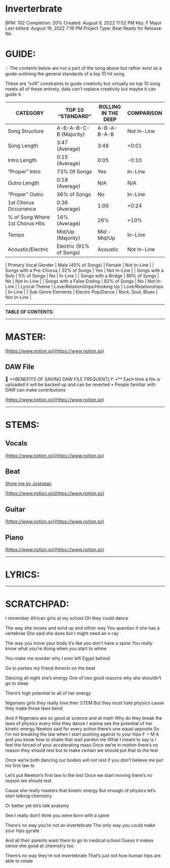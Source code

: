 # Inverterbrate

BPM: 102
Completion: 20%
Created: August 9, 2022 11:52 PM
Key: F Major
Last edited: August 19, 2022 7:16 PM
Project Type: Beat
Ready for Release: No

# **GUIDE:**

<aside>
💡 The contents below are not a part of the song above but rather exist as a guide outlining the general standards of a top 10 hit song.

These are “soft” constraints to guide creativity but virtually no top 10 song meets all of these entirely, data *can’t* replace creativity but maybe it can guide it.

</aside>

| CATEGORY | TOP 10 “STANDARD” | ROLLING IN THE DEEP | COMPARISON |
| --- | --- | --- | --- |
| Song Structure | A-B-A-B-C-B (Majority) | A-B-A-B-A-B | Not In-Line |
| Song Length | 3:47 (Average) | 3:48 | +0:01 |
| Intro Length | 0:15 (Average) | 0:05 | -0:10 |
| “Proper” Intro | 73% Of Songs | Yes | In-Line |
| Outro Length | 0:18 (Average) | N/A | N/A |
| “Proper” Outro | 36% of Songs | No | In-Line |
| 1st Chorus Occurrence | 0:36 (Average) | 1:00 | +0:24 |
| % of Song Where 1st Chorus Hits | 16% (Average) | 26% | +10% |
| Tempo | Mid/Up (Majority) | Mid - Mid/Up | In-Line |
| Acoustic/Electric | Electric (91% of Songs) | Acoustic | Not In-Line |

| Primary Vocal Gender | Male (45% of Songs) | Female | Not In-Line |
| Songs with a Pre-Chorus | 32% of Songs | Yes | Not In-Line |
| Songs with a Solo | 5% of Songs | No | In-Line |
| Songs with a Bridge | 86% of Songs | No | Not In-Line |
| Songs with a False Ending | 82% of Songs | No | Not In-Line |
| Lyrical Theme | Love/Relationships/Hooking Up | Love/Relationships | In-Line |
| Sub Genre Elements | Electro Pop/Dance | Rock, Soul, Blues | Not In-Line |

---

**TABLE OF CONTENTS:**

---

# MASTER:

[https://www.notion.so](https://www.notion.so)

## **DAW File**

<aside>
💾 **BENEFITS OF SAVING DAW FILE FREQUENTLY:
•** Each time a file is uploaded it will be backed up and can be reverted
• People familiar with DAW can make contributions

</aside>

[https://www.notion.so](https://www.notion.so)

---

# STEMS:

## Vocals

[https://www.notion.so](https://www.notion.so)

## Beat

[Show me by Jostopac](https://www.beatstars.com/beat/show-me-11957256)

[https://www.notion.so](https://www.notion.so)

## Guitar

[https://www.notion.so](https://www.notion.so)

## Piano

[https://www.notion.so](https://www.notion.so)

---

# LYRICS:

---

# **SCRATCHPAD:**

I remember African girls at my school
Oh they could dance

The way she moves and wind up and either way
You question if she has a vertebrae
She said she does but I might need an x-ray

The way you move your body it’s like you don’t have a spine
You really know what you’re doing when you start to whine

You make me wonder why I ever left Egypt behind

Go to parties my friend Amechi on the beat

Dancing all night she’s energy
One of two good reasons why she shouldn’t go to sleep

There’s high potential to all of her energy

Nigerians girls they really love their STEM
But they must hate physics cause they make those laws bend

And if Nigerians are so good at science and at math
Why do they break the laws of physics every time they dance
I wanna see the potential of her kinetic energy
Newton said for every action there’s one equal opposite
So I’m not breaking the law when I start pushing against to your hips
F = M A and you know how to shake that wait pardon me
What I meant to say is I feel the forced of your accelerating mass
Once we’re in motion there’s no reason they should rest but to make certain we should put that to the test

Once we’re both dancing our bodies will not rest if you don’t believe me put his first law to

Let’s put Newton’s first law to the test
Once we start moving there’s no reason we should rest

Cause she really masters that kinetic energy
But enough of physics let’s start talking chemistry

Or better yet let’s talk anatomy

See I really don’t think you were born with a spine

There’s no way you’re not an invertebrate
The only way you could make your hips gyrate

And all their parents want them to go to medical school
Guess it makes sense she good at chemistry too

There’s no way they’re not invertebrate
That’s just not how human hips are able to rotate